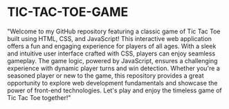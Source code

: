 # TIC-TAC-TOE-GAME
"Welcome to my GitHub repository featuring a classic game of Tic Tac Toe built using HTML, CSS, and JavaScript! This interactive web application offers a fun and engaging experience for players of all ages. With a sleek and intuitive user interface crafted with CSS, players can enjoy seamless gameplay. The game logic, powered by JavaScript, ensures a challenging experience with dynamic player turns and win detection. Whether you're a seasoned player or new to the game, this repository provides a great opportunity to explore web development fundamentals and showcase the power of front-end technologies. Let's play and enjoy the timeless game of Tic Tac Toe together!"
